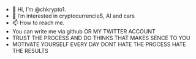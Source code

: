 - 👋 Hi, I’m @chkrypto1.
- 👀 I’m interested in cryptocurrencieS, AI and cars
- 📫 How to reach me.
- You can write me via github OR MY TWITTER ACCOUNT
- TRUST THE PROCESS AND DO THINKS THAT MAKES SENCE TO YOU
- MOTIVATE YOURSELF EVERY DAY 
DONT HATE THE PROCESS HATE THE RESULTS 

